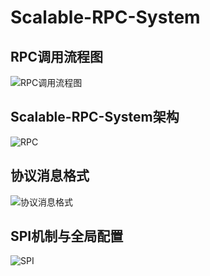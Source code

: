 # Scalable-RPC-System
## RPC调用流程图
![RPC调用流程图](https://github.com/LinfengHe2001/Scalable-RPC-System/assets/97234740/f153ccac-bf69-4aed-be61-b69e78857252)
## Scalable-RPC-System架构
![RPC](https://github.com/LinfengHe2001/Scalable-RPC-System/assets/97234740/c8360722-1a55-4b20-b779-8df6b9e5dc8d)
## 协议消息格式
![协议消息格式](https://github.com/LinfengHe2001/Scalable-RPC-System/assets/97234740/f3be492f-5839-4e50-a751-e5d34686b18a)
## SPI机制与全局配置
![SPI](https://github.com/LinfengHe2001/Scalable-RPC-System/assets/97234740/822956e5-7993-4a15-9054-9c8df9e9dd0a)
